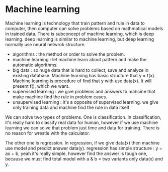 # Machine learning
Machine learning is technology that train pattern and rule in data to computer, then computer can solve problems based on mathmatical models in trained data.
There is subconcept of machine learning, which is deep learning.
deep learning is similar to machine learning, but deep learning normally use neural netwrok structure.

* algorithms : the method or order to solve the problem.
* machine learning : let machine learn about pattern and make the automatic algorithms.
* big data : so huge data that is hard to collect, save and analyze in existing database.
Machine learning has basic structure that y = f(x). Machine learning is procedure of find that y with use data(x). It will present f(), which we want.
* supervised learning : we give problems and answers to mahcine that make machine find the rule in problem cases.
* unsupervised learning : it's a opposite of supervised learning. we give only training data and machine find the rule in data itself 

We can solve two types of problems.
One is classification.
In classification, it's really hard to classify real data for human, however if we use machine learning we can solve that problem just time and data for training.
There is no reason for wrestle with the calculator.

The other one is regression.
In regression, if we give data(x) then machine use model and predict answer data(y).
regression has simple structure : y = ax + b, yeah it's really simple, however find the answer is tough one, because we must find total model with a & b = two variants only data(x) and y. 